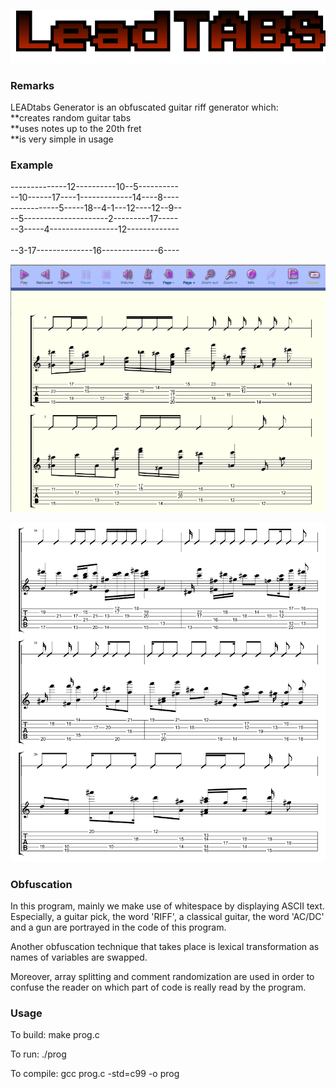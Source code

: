 ![alt tag](https://raw.githubusercontent.com/fsiamp/leadtabs/master/assets/Fgi4ah1467818187.png)

### Remarks

LEADtabs Generator is an obfuscated guitar riff generator which:<br>
**creates random guitar tabs<br>
**uses notes up to the 20th fret<br>
**is very simple in usage<br>

### Example

--------------12----------10--5----------<br>
--10------17----1-------------14----8----<br>
------------5-----18--4-1---12----12--9--<br>
--5---------------------2---------17-----<br>
--3-----4-----------------12-------------<br><br>
--3-17--------------16--------------6----<br>

![alt tag](https://raw.githubusercontent.com/fsiamp/leadtabs/master/assets/BSDJG9323426AS.png)

![alt tag](https://raw.githubusercontent.com/fsiamp/leadtabs/master/tablature.png)

### Obfuscation

In this program, mainly we make use of whitespace by displaying ASCII text. Especially, a guitar pick, the word 'RIFF', a classical guitar, the word 'AC/DC' and a gun are portrayed in the code of this program.

Another obfuscation technique that takes place is lexical transformation as names of variables are swapped.

Moreover, array splitting and comment randomization are used in order to confuse the reader on which part of code is really read by the program.

### Usage

To build:  make prog.c

To run:  ./prog

To compile:  gcc prog.c -std=c99 -o prog
